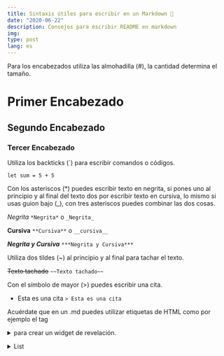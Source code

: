 ```yaml
---
title: Sintaxis útiles para escribir en un Markdown 📝
date: "2020-06-22"
description: Consejos para escribir README en markdown
img:
type: post
lang: es
---
```


Para los encabezados utiliza las almohadilla (#), la cantidad determina el tamaño.

# Primer Encabezado

## Segundo Encabezado

### Tercer Encabezado

Utiliza los backticks (`) para escribir comandos o códigos.

`let sum = 5 + 5`

Con los asteriscos (*) puedes escribir texto en negrita, si pones uno al principio y al final del texto dos por escribir texto en cursiva, lo mismo si usas guion bajo (_), con tres asteriscos puedes combinar las dos cosas.

*Negrita* `*Negrita*` o `_Negrita_`

**Cursiva** `**Cursiva**` o `__cursiva__`

***Negrita y Cursiva*** `***Negrita y Cursiva***`

Utiliza dos tildes (~) al principio y al final para tachar el texto.

~~Texto tachado~~ `~~Texto tachado~~`

Con el símbolo de mayor (>) puedes escribir una cita.

- Esta es una cita `> Esta es una cita`

Acuérdate que en un .md puedes utilizar etiquetas de HTML como por ejemplo el tag <details> y <summary> para crear un widget de revelación.

<details>
  <summary>
    List
  </summary>

- primero
- segundo
- tercero

</details>